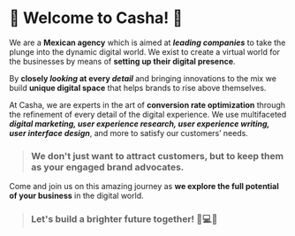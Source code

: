 # 🌟 Welcome to Casha! 🌟

We are a **Mexican agency** which is aimed at **_leading companies_** to take the plunge into the dynamic digital world. We exist to create a virtual world for the businesses by means of **setting up their digital presence**.

By **closely _looking_ at every _detail_** and bringing innovations to the mix we build **unique digital space** that helps brands to rise above themselves.

At Casha, we are experts in the art of **conversion rate optimization** through the refinement of every detail of the digital experience. We use multifaceted ***digital marketing, user experience research, user experience writing, user interface design***, and more to satisfy our customers’ needs. 
> ### We don't just want to attract customers, but to keep them as your engaged brand advocates.

Come and join us on this amazing journey as **we explore the full potential of your business** in the digital world. 
> ### Let's build a brighter future together! 💼💻🚀
